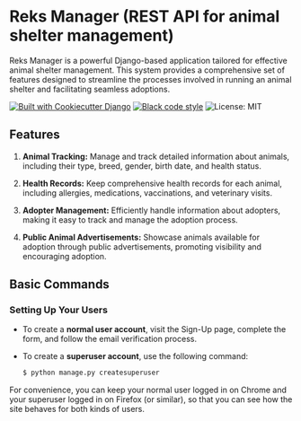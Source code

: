 # Reks Manager (REST API for animal shelter management)

Reks Manager is a powerful Django-based application tailored for effective animal shelter management. This system provides a comprehensive set of features designed to streamline the processes involved in running an animal shelter and facilitating seamless adoptions.

[![Built with Cookiecutter Django](https://img.shields.io/badge/built%20with-Cookiecutter%20Django-ff69b4.svg?logo=cookiecutter)](https://github.com/cookiecutter/cookiecutter-django/)
[![Black code style](https://img.shields.io/badge/code%20style-black-000000.svg)](https://github.com/ambv/black)
![License: MIT](https://img.shields.io/badge/License-MIT-blue.svg)

## Features

1. **Animal Tracking:** Manage and track detailed information about animals, including their type, breed, gender, birth date, and health status.

2. **Health Records:** Keep comprehensive health records for each animal, including allergies, medications, vaccinations, and veterinary visits.

3. **Adopter Management:** Efficiently handle information about adopters, making it easy to track and manage the adoption process.

4. **Public Animal Advertisements:** Showcase animals available for adoption through public advertisements, promoting visibility and encouraging adoption.

## Basic Commands

### Setting Up Your Users

- To create a **normal user account**, visit the Sign-Up page, complete the form, and follow the email verification process.

- To create a **superuser account**, use the following command:

  ```bash
  $ python manage.py createsuperuser

For convenience, you can keep your normal user logged in on Chrome and your superuser logged in on Firefox (or similar), so that you can see how the site behaves for both kinds of users.
